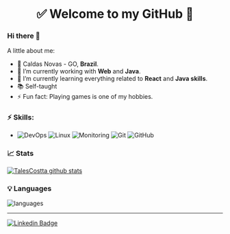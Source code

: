 <h1 align="center"> 
	✅ Welcome to my GitHub 🚀
</h1>

### Hi there 👋

<!--
**gb8may/gb8may** is a ✨ _special_ ✨ repository because its `README.md` (this file) appears on your GitHub profile.
-->

A little about me:

-  📍  Caldas Novas - GO, **Brazil**.
- 🔭  I’m currently working with **Web** and **Java**.
- 🌱  I’m currently learning everything related to **React** and **Java skills**.
- 📚  Self-taught
- ⚡  Fun fact: Playing games is one of my hobbies.

### ⚡ Skills:
- ![DevOps](https://img.shields.io/badge/-DevOps-yellowgreen) ![Linux](https://img.shields.io/badge/-Linux-FCC624?&logo=linux&logoColor=FFFFFF) ![Monitoring](https://img.shields.io/badge/-Monitoring-red) ![Git](https://img.shields.io/badge/-Git-F05032?&logo=git&logoColor=FFFFFF) ![GitHub](https://img.shields.io/badge/-GitHub-181717?&logo=GitHub&logoColor=FFFFFF)

### 📈 Stats 
 
[![TalesCostta github stats](https://github-readme-stats.vercel.app/api?username=talescostta&theme=cobalt&show_icons=true)](https://github.com/talescostta/github-readme-stats)

### 💡  Languages 
![languages](https://github-readme-stats.vercel.app/api/top-langs/?username=talescostta&hide=scss&layout=compact&theme=cobalt&title_color=2ED3EA)

<hr>

[![Linkedin Badge](https://img.shields.io/badge/-LinkedIn-blue?style=flat-square&logo=Linkedin&logoColor=white&link=https://www.linkedin.com/in/talescostta/)](https://www.linkedin.com/in/talescostta/)
